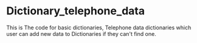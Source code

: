 # Dictionary_telephone_data
This is The code for basic dictionaries, Telephone data dictionaries which user can add new data to Dictionaries if they can't  find one.

